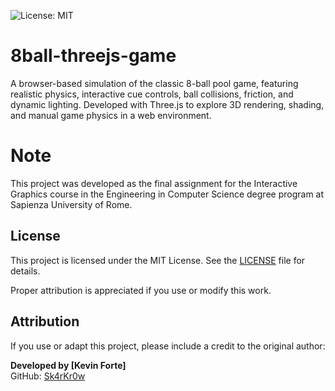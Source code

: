 ![License: MIT](https://img.shields.io/badge/License-MIT-yellow.svg)

# 8ball-threejs-game
A browser-based simulation of the classic 8-ball pool game, featuring realistic physics, interactive cue controls, ball collisions, friction, and dynamic lighting. Developed with Three.js to explore 3D rendering, shading, and manual game physics in a web environment.

# Note
This project was developed as the final assignment for the Interactive Graphics course in the Engineering in Computer Science degree program at Sapienza University of Rome.

## License

This project is licensed under the MIT License. See the [LICENSE](./LICENSE) file for details.

Proper attribution is appreciated if you use or modify this work.

## Attribution

If you use or adapt this project, please include a credit to the original author:

**Developed by [Kevin Forte]**  
GitHub: [Sk4rKr0w](https://github.com/Sk4rKr0w)

